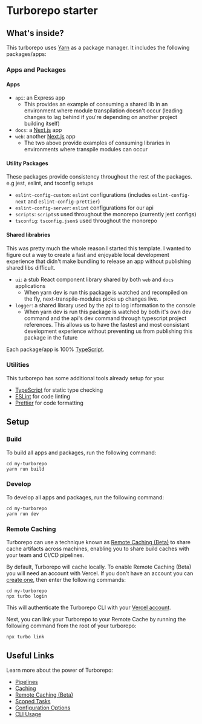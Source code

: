 # Turborepo starter

## What's inside?

This turborepo uses [Yarn](https://classic.yarnpkg.com/lang/en/) as a package manager. It includes the following packages/apps:

### Apps and Packages

#### Apps

- `api`: an Express app
  - This provides an example of consuming a shared lib in an environment where
    module transpilation doesn't occur (leading changes to lag behind if
    you're depending on another project building itself)
- `docs`: a [Next.js](https://nextjs.org) app
- `web`: another [Next.js](https://nextjs.org) app
  - The two above provide examples of consuming libraries in environments
    where transpile modules can occur

#### Utility Packages

These packages provide consistency throughout the rest of the packages. e.g
jest, eslint, and tsconfig setups

- `eslint-config-custom`: `eslint` configurations (includes `eslint-config-next` and `eslint-config-prettier`)
- `eslint-config-server`: `eslint` configurations for our api
- `scripts`: `scripts`s used throughout the monorepo (currently jest configs)
- `tsconfig`: `tsconfig.json`s used throughout the monorepo

#### Shared librabries

This was pretty much the whole reason I started this template. I wanted to
figure out a way to create a fast and enjoyable local development experience
that didn't make bundling to release an app without publishing shared libs
difficult.

- `ui`: a stub React component library shared by both `web` and `docs` applications
  - When yarn dev is run this package is watched and recompiled on the fly,
    next-transpile-modules picks up changes live.
- `logger`: a shared library used by the api to log information to the console
  - When yarn dev is run this package is watched by both it's own dev command
    and the api's dev command through typescript project references. This
    allows us to have the fastest and most consistant development experience
    without preventing us from publishing this package in the future

Each package/app is 100% [TypeScript](https://www.typescriptlang.org/).

### Utilities

This turborepo has some additional tools already setup for you:

- [TypeScript](https://www.typescriptlang.org/) for static type checking
- [ESLint](https://eslint.org/) for code linting
- [Prettier](https://prettier.io) for code formatting

## Setup

### Build

To build all apps and packages, run the following command:

```
cd my-turborepo
yarn run build
```

### Develop

To develop all apps and packages, run the following command:

```
cd my-turborepo
yarn run dev
```

### Remote Caching

Turborepo can use a technique known as [Remote Caching (Beta)](https://turborepo.org/docs/core-concepts/remote-caching) to share cache artifacts across machines, enabling you to share build caches with your team and CI/CD pipelines.

By default, Turborepo will cache locally. To enable Remote Caching (Beta) you will need an account with Vercel. If you don't have an account you can [create one](https://vercel.com/signup), then enter the following commands:

```
cd my-turborepo
npx turbo login
```

This will authenticate the Turborepo CLI with your [Vercel account](https://vercel.com/docs/concepts/personal-accounts/overview).

Next, you can link your Turborepo to your Remote Cache by running the following command from the root of your turborepo:

```
npx turbo link
```

## Useful Links

Learn more about the power of Turborepo:

- [Pipelines](https://turborepo.org/docs/core-concepts/pipelines)
- [Caching](https://turborepo.org/docs/core-concepts/caching)
- [Remote Caching (Beta)](https://turborepo.org/docs/core-concepts/remote-caching)
- [Scoped Tasks](https://turborepo.org/docs/core-concepts/scopes)
- [Configuration Options](https://turborepo.org/docs/reference/configuration)
- [CLI Usage](https://turborepo.org/docs/reference/command-line-reference)
